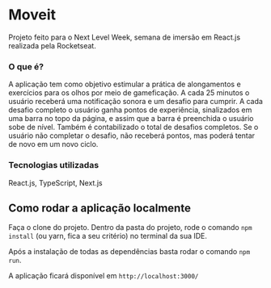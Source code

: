 # Moveit

Projeto feito para o Next Level Week, semana de imersão em React.js realizada pela Rocketseat.

### O que é?

A aplicação tem como objetivo estimular a prática de alongamentos e exercícios para os olhos por meio de gameficação.
A cada 25 minutos o usuário receberá uma notificação sonora e um desafio para cumprir. A cada desafio completo o usuário ganha pontos de experiência, sinalizados em uma barra no topo da página, e assim que a barra é preenchida o usuário sobe de nível. Também é contabilizado o total de desafios completos. Se o usuário não completar o desafio, não receberá pontos, mas poderá tentar de novo em um novo ciclo.

### Tecnologias utilizadas

React.js, TypeScript, Next.js

## Como rodar a aplicação localmente

Faça o clone do projeto. Dentro da pasta do projeto, rode o comando `npm install` (ou yarn, fica a seu critério) no terminal da sua IDE.

Após a instalação de todas as dependências basta rodar o comando `npm run`.

A aplicação ficará disponível em `http://localhost:3000/`
